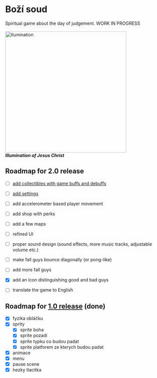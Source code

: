 # Boží soud

Spiritual game about the day of judgement. WORK IN PROGRESS
<br>
<br>
<img src="./jesus-logo.png" alt="Ilumination" width="384"/>
<br>
***Illumination of Jesus Christ***

## Roadmap for 2.0 release
- [ ] [add collectibles with game buffs and debuffs](https://codeberg.org/dictator/bozi-soud/issues/3)
- [ ] [add settings](https://codeberg.org/dictator/bozi-soud/issues/4)
- [ ] add accelerometer based player movement
- [ ] add shop with perks
- [ ] add a few maps
- [ ] refined UI
- [ ] proper sound design (sound effects, more music tracks, adjustable volume etc.)
- [ ] make fall guys bounce diagonally (or pong-like)
- [ ] add more fall guys
- [x] add an icon distinguishing good and bad guys
- [ ] translate the game to English


## Roadmap for [1.0 release](https://codeberg.org/dictator/bozi-soud/releases/tag/1.0) (done)

- [x] fyzika obláčku
- [x] sprity
	- [x] sprite boha 
	- [x] sprite pozadí
	- [x] sprite typku co budou padat
	- [x] sprite platforem ze kterych budou padat
- [x] animace
- [x] menu
- [x] pause scene
- [x] hezky tlacitka
